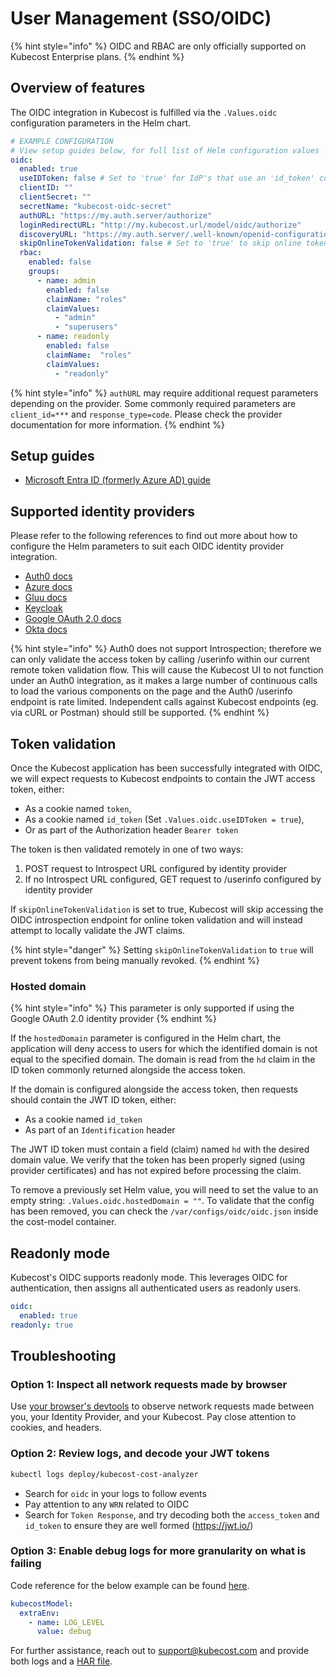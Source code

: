 # User Management (SSO/OIDC)

{% hint style="info" %}
OIDC and RBAC are only officially supported on Kubecost Enterprise plans.
{% endhint %}

## Overview of features

The OIDC integration in Kubecost is fulfilled via the `.Values.oidc` configuration parameters in the Helm chart.

```yaml
# EXAMPLE CONFIGURATION
# View setup guides below, for full list of Helm configuration values
oidc:
  enabled: true
  useIDToken: false # Set to 'true' for IdP's that use an 'id_token' cookie
  clientID: ""
  clientSecret: ""
  secretName: "kubecost-oidc-secret"
  authURL: "https://my.auth.server/authorize"
  loginRedirectURL: "http://my.kubecost.url/model/oidc/authorize"
  discoveryURL: "https://my.auth.server/.well-known/openid-configuration"
  skipOnlineTokenValidation: false # Set to 'true' to skip online token validation and attempt to locally validate JWT claims
  rbac:
    enabled: false
    groups:
      - name: admin
        enabled: false
        claimName: "roles"
        claimValues:
          - "admin"
          - "superusers"
      - name: readonly
        enabled: false
        claimName:  "roles"
        claimValues:
          - "readonly"
```

{% hint style="info" %}
`authURL` may require additional request parameters depending on the provider. Some commonly required parameters are `client_id=***` and `response_type=code`. Please check the provider documentation for more information.
{% endhint %}

## Setup guides

* [Microsoft Entra ID (formerly Azure AD) guide](https://github.com/kubecost/poc-common-configurations/tree/main/oidc-azuread)

## Supported identity providers

Please refer to the following references to find out more about how to configure the Helm parameters to suit each OIDC identity provider integration.

* [Auth0 docs](https://auth0.com/docs/get-started/authentication-and-authorization-flow/add-login-auth-code-flow)
* [Azure docs](https://learn.microsoft.com/en-us/azure/active-directory/develop/v2-protocols-oidc#send-the-sign-in-request)
* [Gluu docs](https://gluu.org/docs/gluu-server/4.0/admin-guide/openid-connect/)
* [Keycloak](user-management-oidc-keycloak.md)
* [Google OAuth 2.0 docs](https://developers.google.com/identity/openid-connect/openid-connect#authenticatingtheuser)
* [Okta docs](https://developer.okta.com/docs/reference/api/oidc/#request-parameters)

{% hint style="info" %}
Auth0 does not support Introspection; therefore we can only validate the access token by calling /userinfo within our current remote token validation flow. This will cause the Kubecost UI to not function under an Auth0 integration, as it makes a large number of continuous calls to load the various components on the page and the Auth0 /userinfo endpoint is rate limited. Independent calls against Kubecost endpoints (eg. via cURL or Postman) should still be supported.
{% endhint %}

## Token validation

Once the Kubecost application has been successfully integrated with OIDC, we will expect requests to Kubecost endpoints to contain the JWT access token, either:

* As a cookie named `token`,
* As a cookie named `id_token` (Set `.Values.oidc.useIDToken = true`),
* Or as part of the Authorization header `Bearer token`

The token is then validated remotely in one of two ways:

1. POST request to Introspect URL configured by identity provider
2. If no Introspect URL configured, GET request to /userinfo configured by identity provider

If `skipOnlineTokenValidation` is set to true, Kubecost will skip accessing the OIDC introspection endpoint for online token validation and will instead attempt to locally validate the JWT claims.

{% hint style="danger" %}
Setting `skipOnlineTokenValidation` to `true` will prevent tokens from being manually revoked.
{% endhint %}

### Hosted domain

{% hint style="info" %}
This parameter is only supported if using the Google OAuth 2.0 identity provider
{% endhint %}

If the `hostedDomain` parameter is configured in the Helm chart, the application will deny access to users for which the identified domain is not equal to the specified domain. The domain is read from the `hd` claim in the ID token commonly returned alongside the access token.

If the domain is configured alongside the access token, then requests should contain the JWT ID token, either:

* As a cookie named `id_token`
* As part of an `Identification` header

The JWT ID token must contain a field (claim) named `hd` with the desired domain value. We verify that the token has been properly signed (using provider certificates) and has not expired before processing the claim.

To remove a previously set Helm value, you will need to set the value to an empty string: `.Values.oidc.hostedDomain = ""`. To validate that the config has been removed, you can check the `/var/configs/oidc/oidc.json` inside the cost-model container.

## Readonly mode

Kubecost's OIDC supports readonly mode. This leverages OIDC for authentication, then assigns all authenticated users as readonly users.

```yaml
oidc:
  enabled: true
readonly: true
```

## Troubleshooting

### Option 1: Inspect all network requests made by browser

Use [your browser's devtools](https://developer.chrome.com/docs/devtools/network/) to observe network requests made between you, your Identity Provider, and your Kubecost. Pay close attention to cookies, and headers.

### Option 2: Review logs, and decode your JWT tokens

```sh
kubectl logs deploy/kubecost-cost-analyzer
```

* Search for `oidc` in your logs to follow events
* Pay attention to any `WRN` related to OIDC
* Search for `Token Response`, and try decoding both the `access_token` and `id_token` to ensure they are well formed (https://jwt.io/)

### Option 3: Enable debug logs for more granularity on what is failing

Code reference for the below example can be found [here](https://github.com/kubecost/cost-analyzer-helm-chart/blob/v1.103/README.md?plain=1#L63-L75).

```yaml
kubecostModel:
  extraEnv:
    - name: LOG_LEVEL
      value: debug
```

For further assistance, reach out to support@kubecost.com and provide both logs and a [HAR file](https://support.google.com/admanager/answer/10358597?hl=en).
